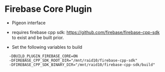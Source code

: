 # Firebase Core Plugin

* Pigeon interface

* requires firebase cpp sdk: https://github.com/firebase/firebase-cpp-sdk to exist and be built prior.

* Set the following variables to build

```
  -DBUILD_PLUGIN_FIREBASE_CORE=ON
  -DFIREBASE_CPP_SDK_ROOT_DIR="/mnt/raid10/firebase-cpp-sdk"
  -DFIREBASE_CPP_SDK_BINARY_DIR="/mnt/raid10/firebase-cpp-sdk/build"
```